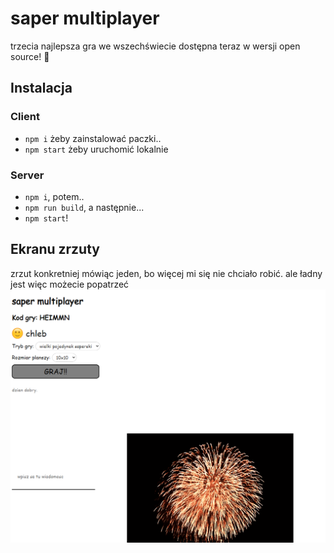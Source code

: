 # saper multiplayer
trzecia najlepsza gra we wszechświecie dostępna teraz w wersji open source! 🤠

## Instalacja

### Client
- `npm i` żeby zainstalować paczki..
- `npm start` żeby uruchomić lokalnie

### Server
- `npm i`, potem..
- `npm run build`, a następnie...
- `npm start`!

## Ekranu zrzuty
zrzut konkretniej mówiąc jeden, bo więcej mi się nie chciało robić. ale ładny jest więc możecie popatrzeć
![winda](screenshots/waiting-room.png)